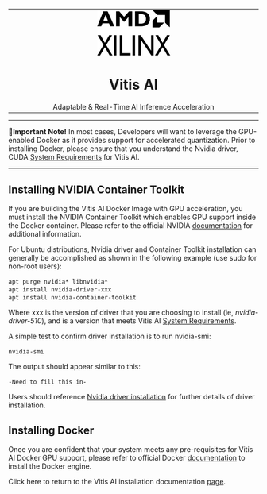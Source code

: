 ﻿<table class="sphinxhide">
 <tr>
   <td align="center"><img src="https://raw.githubusercontent.com/Xilinx/Image-Collateral/main/xilinx-logo.png" width="30%"/><h1>Vitis AI</h1><h0>Adaptable & Real-Time AI Inference Acceleration</h0>
   </td>
 </tr>
</table>

****************
:pushpin:**Important Note!** In most cases, Developers will want to leverage the GPU-enabled Docker as it provides support for accelerated quantization.  Prior to installing Docker, please ensure that you understand the Nvidia driver, CUDA [System Requirements](../reference/system_requirements.md) for Vitis AI.
****************


## Installing NVIDIA Container Toolkit

If you are building the Vitis AI Docker Image with GPU acceleration, you must install the NVIDIA Container Toolkit which enables GPU support inside the Docker container.  Please refer to the official NVIDIA [documentation](https://docs.nvidia.com/datacenter/cloud-native/container-toolkit/install-guide.html) for additional information.

For Ubuntu distributions, Nvidia driver and Container Toolkit installation can generally be accomplished as shown in the following example (use sudo for non-root users):

```
apt purge nvidia* libnvidia*
apt install nvidia-driver-xxx
apt install nvidia-container-toolkit
```
Where xxx is the version of driver that you are choosing to install (ie, *nvidia-driver-510*), and is a version that meets Vitis AI [System Requirements](../reference/system_requirements.md).

A simple test to confirm driver installation is to run nvidia-smi:

```
nvidia-smi
```
The output should appear similar to this:

```
-Need to fill this in-
```
Users should reference [Nvidia driver installation](https://docs.nvidia.com/datacenter/tesla/tesla-installation-notes/index.html) for further details of driver installation.

## Installing Docker

Once you are confident that your system meets any pre-requisites for Vitis AI Docker GPU support, please refer to official Docker [documentation](https://docs.docker.com/engine/install/) to install the Docker engine.

Click here to return to the Vitis AI installation documentation [page](../#installation-steps).
